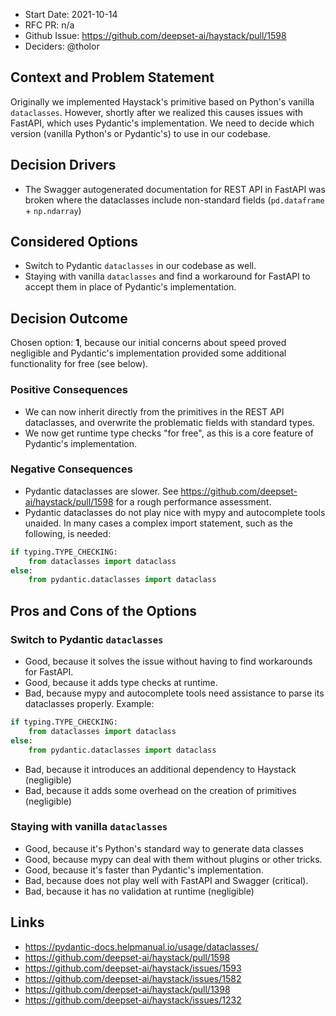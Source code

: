 <!--
NOTE: this RFC was imported from a different process and is not compliant with the RFC template. Do not
use it as a reference for new RFCs.
-->
- Start Date: 2021-10-14
- RFC PR: n/a
- Github Issue: https://github.com/deepset-ai/haystack/pull/1598
- Deciders: @tholor


## Context and Problem Statement

Originally we implemented Haystack's primitive based on Python's vanilla `dataclasses`. However, shortly after we realized this causes issues with FastAPI, which uses Pydantic's implementation. We need to decide which version (vanilla Python's or Pydantic's) to use in our codebase.

## Decision Drivers

* The Swagger autogenerated documentation for REST API in FastAPI was broken where the dataclasses include non-standard fields (`pd.dataframe` + `np.ndarray`)

## Considered Options

* Switch to Pydantic `dataclasses` in our codebase as well.
* Staying with vanilla `dataclasses` and find a workaround for FastAPI to accept them in place of Pydantic's implementation.

## Decision Outcome

Chosen option: **1**, because our initial concerns about speed proved negligible and Pydantic's implementation provided some additional functionality for free (see below).

### Positive Consequences

* We can now inherit directly from the primitives in the REST API dataclasses, and overwrite the problematic fields with standard types.
* We now get runtime type checks "for free", as this is a core feature of Pydantic's implementation.

### Negative Consequences

* Pydantic dataclasses are slower. See https://github.com/deepset-ai/haystack/pull/1598 for a rough performance assessment.
* Pydantic dataclasses do not play nice with mypy and autocomplete tools unaided. In many cases a complex import statement, such as the following, is needed:

```python
if typing.TYPE_CHECKING:
    from dataclasses import dataclass
else:
    from pydantic.dataclasses import dataclass
```

## Pros and Cons of the Options

### Switch to Pydantic `dataclasses`

* Good, because it solves the issue without having to find workarounds for FastAPI.
* Good, because it adds type checks at runtime.
* Bad, because mypy and autocomplete tools need assistance to parse its dataclasses properly. Example:

```python
if typing.TYPE_CHECKING:
    from dataclasses import dataclass
else:
    from pydantic.dataclasses import dataclass
```

* Bad, because it introduces an additional dependency to Haystack (negligible)
* Bad, because it adds some overhead on the creation of primitives (negligible)

### Staying with vanilla `dataclasses`

* Good, because it's Python's standard way to generate data classes
* Good, because mypy can deal with them without plugins or other tricks.
* Good, because it's faster than Pydantic's implementation.
* Bad, because does not play well with FastAPI and Swagger (critical).
* Bad, because it has no validation at runtime (negligible)

## Links <!-- optional -->

* https://pydantic-docs.helpmanual.io/usage/dataclasses/
* https://github.com/deepset-ai/haystack/pull/1598
* https://github.com/deepset-ai/haystack/issues/1593
* https://github.com/deepset-ai/haystack/issues/1582
* https://github.com/deepset-ai/haystack/pull/1398
* https://github.com/deepset-ai/haystack/issues/1232

<!-- markdownlint-disable-file MD013 -->

